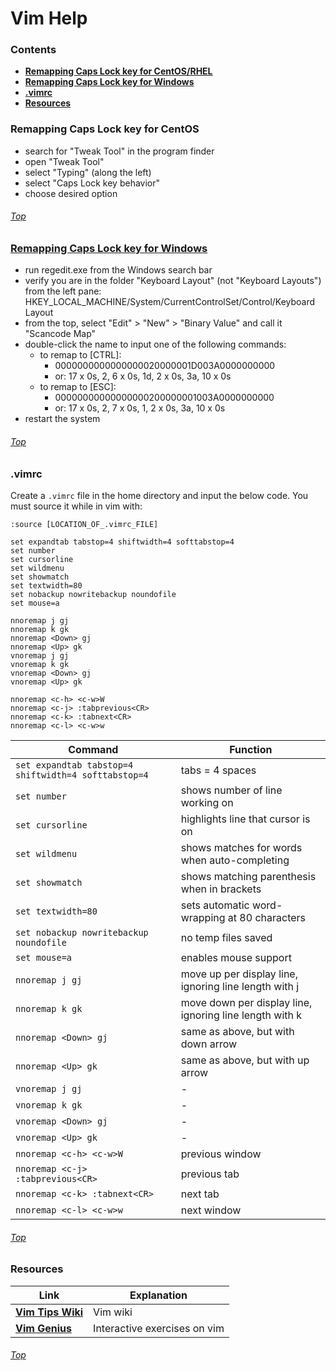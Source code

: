 # Vim Help

### Contents
- [**Remapping Caps Lock key for CentOS/RHEL**](https://github.com/smatsushima1/home/blob/master/help_and_documentation/vim.md#remapping-caps-lock-key-for-centos)
- [**Remapping Caps Lock key for Windows**](https://github.com/smatsushima1/home/blob/master/help_and_documentation/vim.md#remapping-caps-lock-key-for-windows)
- [**.vimrc**](https://github.com/smatsushima1/home/blob/master/help_and_documentation/vim.md#vimrc)
- [**Resources**](https://github.com/smatsushima1/home/blob/master/help_and_documentation/vim.md#resources)

### Remapping Caps Lock key for CentOS
- search for "Tweak Tool" in the program finder
- open "Tweak Tool"
- select "Typing" (along the left)
- select "Caps Lock key behavior"
- choose desired option

###### [Top](https://github.com/smatsushima1/home/blob/master/help_and_documentation/vim.md#vim-help)

### [Remapping Caps Lock key for Windows](https://commons.lbl.gov/display/~jwelcher@lbl.gov/Making+Caps+Lock+a+Control+Key)
- run regedit.exe from the Windows search bar
- verify you are in the folder "Keyboard Layout" (not "Keyboard Layouts") from the left pane: HKEY_LOCAL_MACHINE/System/CurrentControlSet/Control/Keyboard Layout
- from the top, select "Edit" > "New" > "Binary Value" and call it "Scancode Map"
- double-click the name to input one of the following commands:
    - to remap to [CTRL]:
        - 0000000000000000020000001D003A0000000000
        - or: 17 x 0s, 2, 6 x 0s, 1d, 2 x 0s, 3a, 10 x 0s
    - to remap to [ESC]:
        - 00000000000000000200000001003A0000000000
        - or: 17 x 0s, 2, 7 x 0s, 1, 2 x 0s, 3a, 10 x 0s
- restart the system

###### [Top](https://github.com/smatsushima1/home/blob/master/help_and_documentation/vim.md#vim-help)

### .vimrc
Create a ```.vimrc``` file in the home directory and input the below code. You must source it while in vim with:
```
:source [LOCATION_OF_.vimrc_FILE]
```
```
set expandtab tabstop=4 shiftwidth=4 softtabstop=4
set number
set cursorline
set wildmenu
set showmatch
set textwidth=80
set nobackup nowritebackup noundofile
set mouse=a

nnoremap j gj
nnoremap k gk
nnoremap <Down> gj
nnoremap <Up> gk
vnoremap j gj
vnoremap k gk
vnoremap <Down> gj
vnoremap <Up> gk

nnoremap <c-h> <c-w>W
nnoremap <c-j> :tabprevious<CR>
nnoremap <c-k> :tabnext<CR>
nnoremap <c-l> <c-w>w
```

Command | Function
--- | ---
```set expandtab tabstop=4 shiftwidth=4 softtabstop=4``` | tabs = 4 spaces
```set number``` | shows number of line working on
```set cursorline``` | highlights line that cursor is on
```set wildmenu``` | shows matches for words when auto-completing
```set showmatch``` | shows matching parenthesis when in brackets
```set textwidth=80``` | sets automatic word-wrapping at 80 characters
```set nobackup nowritebackup noundofile``` | no temp files saved
```set mouse=a``` | enables mouse support
```nnoremap j gj``` | move up per display line, ignoring line length with j
```nnoremap k gk``` | move down per display line, ignoring line length with k
```nnoremap <Down> gj``` | same as above, but with down arrow
```nnoremap <Up> gk``` | same as above, but with up arrow
```vnoremap j gj``` | -
```vnoremap k gk``` | -
```vnoremap <Down> gj``` | -
```vnoremap <Up> gk``` | -
```nnoremap <c-h> <c-w>W``` | previous window
```nnoremap <c-j> :tabprevious<CR>``` | previous tab
```nnoremap <c-k> :tabnext<CR>``` | next tab
```nnoremap <c-l> <c-w>w``` | next window

###### [Top](https://github.com/smatsushima1/home/blob/master/help_and_documentation/vim.md#vim-help)

### Resources
Link | Explanation
--- | ---
[**Vim Tips Wiki**](http://vim.wikia.com/wiki/Vim_Tips_Wiki) | Vim wiki
[**Vim Genius**](http://www.vimgenius.com/) | Interactive exercises on vim

###### [Top](https://github.com/smatsushima1/home/blob/master/help_and_documentation/vim.md#vim-help)

